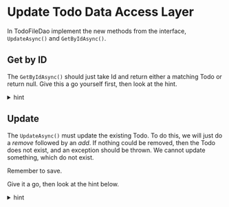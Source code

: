 # Update Todo Data Access Layer

In TodoFileDao implement the new methods from the interface, `UpdateAsync()` and `GetByIdAsync()`.

## Get by ID

The `GetByIdAsync()` should just take Id and return either a matching Todo or return null. Give this a go yourself first, then look at the hint.

<details>
<summary> hint</summary>

```csharp
public Task<Todo?> GetByIdAsync(int todoId)
{
    Todo? existing = context.Todos.FirstOrDefault(t => t.Id == todoId);
    return Task.FromResult(existing);
}
```

You have seen this before, when finding a User.

</details>

## Update

The `UpdateAsync()` must update the existing Todo. To do this, we will just do a _remove_ followed by an _add_. If nothing could be removed, then the Todo does not exist, and an exception should be thrown. 
We cannot update something, which do not exist.

Remember to save.


Give it a go, then look at the hint below.

<details>
<summary>hint</summary>

```csharp
public Task UpdateAsync(Todo toUpdate)
{
    Todo? existing = context.Todos.FirstOrDefault(todo => todo.Id == toUpdate.Id);
    if (existing == null)
    {
        throw new Exception($"Todo with id {toUpdate.Id} does not exist!");
    }

    context.Todos.Remove(existing);
    context.Todos.Add(toUpdate);
    
    context.SaveChanges();
    
    return Task.CompletedTask;
}
```

First the existing todo is found by its ID. If none exist, an exception is thrown. I know, we also checked for the existing Todo in the logic layer, but this method may potentially be reused somewhere else.
This is just an extra safety measure.

We remove the existing Todo from the collection. Then add the new Todo. Essentially we overwrite the existing.

The changes are saved, i.e. written to the file.

Task.Completed task is returned, because the return type is Task, and the method is not marked "async";

</details>